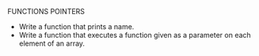 FUNCTIONS POINTERS
+ Write a function that prints a name.
+ Write a function that executes a function given as a parameter on each element of an array.